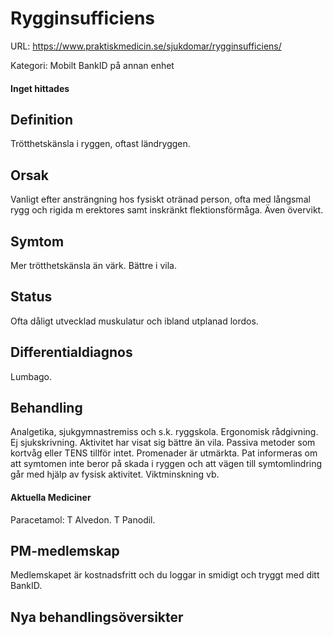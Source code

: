 # Rygginsufficiens

URL: https://www.praktiskmedicin.se/sjukdomar/rygginsufficiens/



Kategori: Mobilt BankID på annan enhet

#### Inget hittades

## Definition

Trötthetskänsla i ryggen, oftast ländryggen.

## Orsak

Vanligt efter ansträngning hos fysiskt otränad person, ofta med långsmal rygg och rigida m erektores samt inskränkt flektionsförmåga. Även övervikt.

## Symtom

Mer trötthetskänsla än värk. Bättre i vila.

## Status

Ofta dåligt utvecklad muskulatur och ibland utplanad lordos.

## Differentialdiagnos

Lumbago.

## Behandling

Analgetika, sjukgymnastremiss och s.k. ryggskola. Ergonomisk rådgivning. Ej sjukskrivning. Aktivitet har visat sig bättre än vila. Passiva metoder som kortvåg eller TENS tillför intet. Promenader är utmärkta. Pat informeras om att symtomen inte beror på skada i ryggen och att vägen till symtomlindring går med hjälp av fysisk aktivitet. Viktminskning vb.

#### Aktuella Mediciner

Paracetamol: T Alvedon. T Panodil.

## PM-medlemskap

Medlemskapet är kostnadsfritt och du loggar in smidigt och tryggt med ditt BankID.

## Nya behandlingsöversikter

